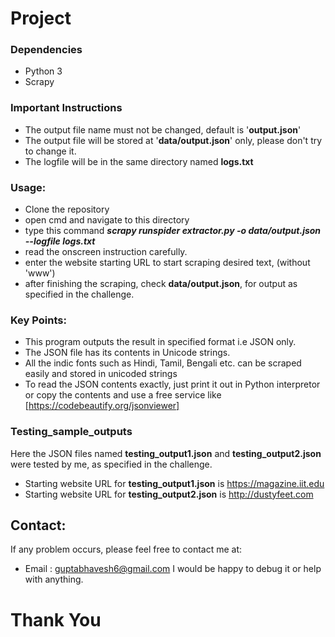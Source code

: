 # Project
### Dependencies
- Python 3
- Scrapy

### Important Instructions
- The output file name must not be changed, default is '**output.json**'
- The output file will be stored at '**data/output.json**' only, please don't try to change it.
- The logfile will be in the same directory named **logs.txt**

### Usage:
- Clone the repository 
- open cmd and navigate to this directory
- type this command **_scrapy runspider extractor.py -o data/output.json --logfile logs.txt_**
- read the onscreen instruction carefully.
- enter the website starting URL to start scraping desired text, (without 'www')
- after finishing the scraping, check **data/output.json**, for output as specified in the challenge.

### Key Points:
- This program outputs the result in specified format i.e JSON only.
- The JSON file has its contents in Unicode strings.
- All the indic fonts such as Hindi, Tamil, Bengali etc. can be scraped easily and stored in unicoded strings
- To read the JSON contents exactly, just print it out in Python interpretor or copy the contents and use a free service like [https://codebeautify.org/jsonviewer]

### Testing_sample_outputs
Here the JSON files named **testing_output1.json** and **testing_output2.json** were tested by me, as specified in the challenge.

- Starting website URL for **testing_output1.json** is https://magazine.iit.edu
- Starting website URL for **testing_output2.json** is http://dustyfeet.com

## Contact:
If any problem occurs, please feel free to contact me at:
- Email : guptabhavesh6@gmail.com
I would be happy to debug it or help with anything.

# Thank You
